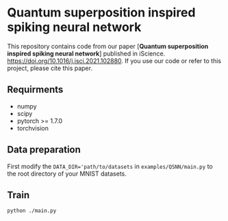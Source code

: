 # Quantum superposition inspired spiking neural network

This repository contains code from our paper [**Quantum superposition inspired spiking neural network**] published in iScience. https://doi.org/10.1016/j.isci.2021.102880. If you use our code or refer to this project, please cite this paper.

## Requirments

* numpy
* scipy
* pytorch >= 1.7.0
* torchvision


## Data preparation

First modify the ```DATA_DIR='path/to/datasets``` in ```examples/QSNN/main.py``` to the root directory of your MNIST datasets.


## Train

```shell  
python ./main.py
```
